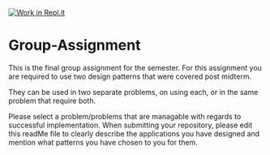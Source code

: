 [![Work in Repl.it](https://classroom.github.com/assets/work-in-replit-14baed9a392b3a25080506f3b7b6d57f295ec2978f6f33ec97e36a161684cbe9.svg)](https://classroom.github.com/online_ide?assignment_repo_id=341481&assignment_repo_type=GroupAssignmentRepo)
# Group-Assignment
This is the final group assignment for the semester. For this assignment you are required to use two design patterns that were covered post midterm.

They can be used in two separate problems, on using each, or in the same problem that require both.

Please select a problem/problems that are managable with regards to successful implementation.
When submitting your repository, please edit this readMe file to clearly describe the applications you have designed and mention what patterns you have chosen to you for them.
